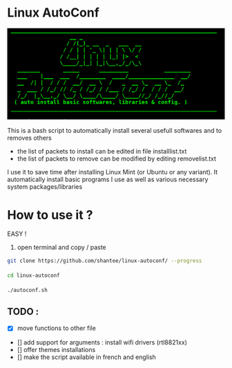 # Linux AutoConf

![alt text](https://raw.githubusercontent.com/shantee/linux-autoconf/master/logo.png "Linux AutoConf")

This is a bash script to automatically install several usefull softwares and to removes others
- the list of packets to install can be edited  in file installlist.txt
- the list of packets to remove can be modified by editing removelist.txt

I use it to save time after installing Linux Mint (or Ubuntu or any variant). It automatically install basic programs I use as well as various necessary system packages/libraries 

# How to use it ?

EASY !
1) open terminal and copy / paste
```bash
git clone https://github.com/shantee/linux-autoconf/ --progress

cd linux-autoconf

./autoconf.sh
```



## TODO : 
- [x] move functions to other file
- [] add support for arguments : install wifi drivers (rtl8821xx)
- [] offer themes installations
- [] make the script available in french and english




